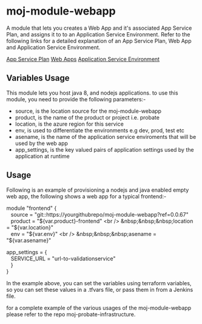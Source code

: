 # moj-module-webapp
A module that lets you creates a Web App and it's associated App Service Plan, and assigns it to to an Application Service Environment.
Refer to the following links for a detailed explanation of an App Service Plan, Web App and Application Service Environment.

[App Service Plan](https://docs.microsoft.com/en-us/azure/app-service/azure-web-sites-web-hosting-plans-in-depth-overview)
[Web Apps](https://docs.microsoft.com/en-us/azure/app-service-web/app-service-web-overview)
[Application Service Environment](https://docs.microsoft.com/en-us/azure/app-service-web/app-service-app-service-environment-intro)

## Variables Usage
This module lets you host java 8, and nodejs applications. to use this module, you need to provide the following parameters:-

-	source, is the location source for the moj-module-webapp
-	product,  is the name of the product or project i.e. probate
-	location, is the azure region for this service
- 	env, is used to differentiate the environments e.g dev, prod, test etc
- 	asename, is the name of the application service enviroments that will be used by the web app
-	app_settings, is the key valued pairs of application settings used by the application at runtime

## Usage

Following is an example of provisioning a nodejs and java enabled empty web app, the following shows a web app for a typical frontend:-

module "frontend" { <br />
&nbsp;&nbsp;&nbsp;source   = "git::https://yourgithubrepo/moj-module-webapp?ref=0.0.67" <br />
&nbsp;&nbsp;&nbsp;product  = "${var.product}-frontend" <br />
&nbsp;&nbsp;&nbsp;location = "${var.location}" <br />
&nbsp;&nbsp;&nbsp;env      = "${var.env}" <br />
&nbsp;&nbsp;&nbsp;asename  = "${var.asename}"<br />

app_settings = { <br />
&nbsp;&nbsp;&nbsp;SERVICE_URL  = "url-to-validationservice" <br />
&nbsp;&nbsp;&nbsp;} <br />
} <br />

In the example above, you can set the variables using terraform variables, so you can set these values in a .tfvars file,
or pass them in from a Jenkins file.

for a complete example of the various usages of the moj-module-webapp please refer to the repo moj-probate-infrastructure.